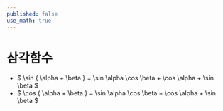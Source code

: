 ```yaml
---
published: false
use_math: true
---
```

# 삼각함수
- $ \sin { \alpha + \beta } = \sin \alpha \cos \beta + \cos \alpha + \sin \beta  $
- $ \cos { \alpha + \beta } = \sin \alpha \cos \beta + \cos \alpha + \sin \beta  $

